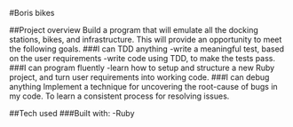 #Boris bikes

##Project overview
Build a program that will emulate all the docking stations, bikes, and infrastructure. This will provide an opportunity to meet the following goals.
###I can TDD anything
-write a meaningful test, based on the user requirements
-write code using TDD, to make the tests pass.
###I can program fluently
-learn how to setup and structure a new Ruby project, and turn user requirements into working code.
###I can debug anything
Implement a technique for uncovering the root-cause of bugs in my code. To learn a consistent process for resolving issues.

##Tech used
###Built with:
-Ruby
